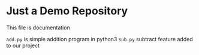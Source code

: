 # Just a Demo Repository

This file is documentation

`add.py` is simple addition program in python3
`sub.py` subtract feature added to our project
